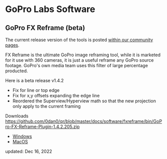 # GoPro Labs Software

## GoPro FX Reframe (beta)

The current release version of the tools is posted [within our community pages](https://community.gopro.com/s/article/GoPro-FX-Reframe).

FX Reframe is the ultimate GoPro image reframing tool, while it is marketed for it use with 360 cameras, it is just a useful reframe any GoPro source footage. 
GoPro's own media team uses this filter of large percentage producted.

Here is a beta release v1.4.2  
- Fix for line or top edge
- Fix for x,y offsets expanding the edge line
- Reordered the Superview/Hyperview math so that the new projection only apply to the current framing

Downloads
https://github.com/0dan0/qr/blob/master/docs/software/fxreframe/bin/GoPro-FX-Reframe-Plugin-1.4.2.205.zip
- [Windows](fxreframe/bin/GoPro-FX-Reframe-Plugin-1.4.2.205.zip)
- [MacOS](fxreframe/bin/GoPro-FX-Reframe-Plugin-1.4.2.274.pkg)

updated: Dec 16, 2022<br>